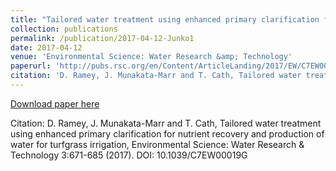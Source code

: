 ```yaml
---
title: "Tailored water treatment using enhanced primary clarification for nutrient recovery and production of water for turfgrass irrigation"
collection: publications
permalink: /publication/2017-04-12-Junko1
date: 2017-04-12
venue: 'Environmental Science: Water Research &amp; Technology'
paperurl: 'http://pubs.rsc.org/en/Content/ArticleLanding/2017/EW/C7EW00019G#!divAbstract'
citation: 'D. Ramey, J. Munakata-Marr and T. Cath, Tailored water treatment using enhanced primary clarification for nutrient recovery and production of water for turfgrass irrigation, Environmental Science: Water Research &amp; Technology 3:671-685 (2017). DOI: 10.1039/C7EW00019G'
---
```


<a href='http://pubs.rsc.org/en/Content/ArticleLanding/2017/EW/C7EW00019G#!divAbstract'>Download paper here</a>

Citation: D. Ramey, J. Munakata-Marr and T. Cath, Tailored water treatment using enhanced primary clarification for nutrient recovery and production of water for turfgrass irrigation, Environmental Science: Water Research & Technology 3:671-685 (2017). DOI: 10.1039/C7EW00019G